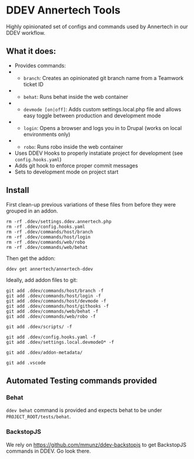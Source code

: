 # DDEV Annertech Tools

Highly opinionated set of configs and commands used by Annertech in our DDEV workflow.

## What it does:

- Provides commands:
- - `branch`: Creates an opinionated git branch name from a Teamwork ticket ID
- - `behat`: Runs behat inside the web container
- - `devmode [on|off]`: Adds custom settings.local.php file and allows easy toggle between production and development mode
- - `login`: Opens a browser and logs you in to Drupal (works on local environments only)
- - `robo`: Runs robo inside the web container
- Uses DDEV Hooks to properly instatiate project for development (see `config.hooks.yaml`)
- Adds git hook to enforce proper commit messages
- Sets to development mode on project start

## Install

First clean-up previous variations of these files from before they were grouped in an addon.
```
rm -rf .ddev/settings.ddev.annertech.php
rm -rf .ddev/config.hooks.yaml
rm -rf .ddev/commands/host/branch
rm -rf .ddev/commands/host/login
rm -rf .ddev/commands/web/robo
rm -rf .ddev/commands/web/behat
```

Then get the addon:
```
ddev get annertech/annertech-ddev
```

Ideally, add addon files to git:
```
git add .ddev/commands/host/branch -f
git add .ddev/commands/host/login -f
git add .ddev/commands/host/devmode -f
git add .ddev/commands/host/githooks -f
git add .ddev/commands/web/behat -f
git add .ddev/commands/web/robo -f

git add .ddev/scripts/ -f

git add .ddev/config.hooks.yaml -f
git add .ddev/settings.local.devmodeO* -f

git add .ddev/addon-metadata/

git add .vscode
```

## Automated Testing commands provided

### Behat

`ddev behat` command is provided and expects behat to be under `PROJECT_ROOT/tests/behat`.

### BackstopJS

We rely on https://github.com/mmunz/ddev-backstopjs to get BackstopJS commands in DDEV. Go look there.
